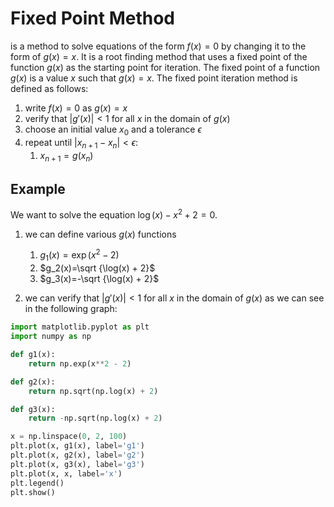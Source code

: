 # Fixed Point Method

is a method to solve equations of the form $f(x)=0$ by changing it to the form of $g(x)=x$. It is a root finding method that uses a fixed point of the function $g(x)$ as the starting point for iteration. The fixed point of a function $g(x)$ is a value $x$ such that $g(x)=x$. The fixed point iteration method is defined as follows:

1. write $f(x)=0$ as $g(x)=x$
2. verify that $|{g'(x)}|<1$ for all $x$ in the domain of $g(x)$
3. choose an initial value $x_0$ and a tolerance $\epsilon$
4. repeat until $|{x_{n+1}-x_n}|<\epsilon$:
    1. $x_{n+1}=g(x_n)$

## Example

We want to solve the equation $\log(x) - x^2 + 2 = 0$.

1. we can define various $g(x)$ functions
    1. $g_1(x)=\exp(x^2 - 2)$
    2. $g_2(x)=\sqrt {\log(x) + 2}$
    3. $g_3(x)=-\sqrt {\log(x) + 2}$

2. we can verify that $|{g'(x)}|<1$ for all $x$ in the domain of $g(x)$ as we can see in the following graph:

```python
import matplotlib.pyplot as plt
import numpy as np

def g1(x):
    return np.exp(x**2 - 2)

def g2(x):
    return np.sqrt(np.log(x) + 2)

def g3(x):
    return -np.sqrt(np.log(x) + 2)

x = np.linspace(0, 2, 100)
plt.plot(x, g1(x), label='g1')
plt.plot(x, g2(x), label='g2')
plt.plot(x, g3(x), label='g3')
plt.plot(x, x, label='x')
plt.legend()
plt.show()
```
